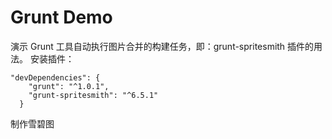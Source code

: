 # Grunt Demo

演示 Grunt 工具自动执行图片合并的构建任务，即：grunt-spritesmith 插件的用法。
安装插件：

```
"devDependencies": {
    "grunt": "^1.0.1",
    "grunt-spritesmith": "^6.5.1"
  }
```
制作雪碧图